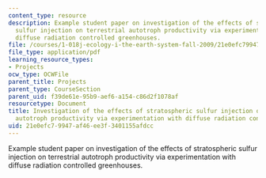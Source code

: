 ```yaml
---
content_type: resource
description: Example student paper on investigation of the effects of stratospheric
  sulfur injection on terrestrial autotroph productivity via experimentation with
  diffuse radiation controlled greenhouses.
file: /courses/1-018j-ecology-i-the-earth-system-fall-2009/21e0efc79947af46ee3f3401155afdcc_MIT1_018JF09_sw_paper3.pdf
file_type: application/pdf
learning_resource_types:
- Projects
ocw_type: OCWFile
parent_title: Projects
parent_type: CourseSection
parent_uid: f39de61e-95b9-aef6-a154-c86d2f1078af
resourcetype: Document
title: Investigation of the effects of stratospheric sulfur injection on terrestrial
  autotroph productivity via experimentation with diffuse radiation controlled greenhouses
uid: 21e0efc7-9947-af46-ee3f-3401155afdcc
---
```

Example student paper on investigation of the effects of stratospheric sulfur injection on terrestrial autotroph productivity via experimentation with diffuse radiation controlled greenhouses.

